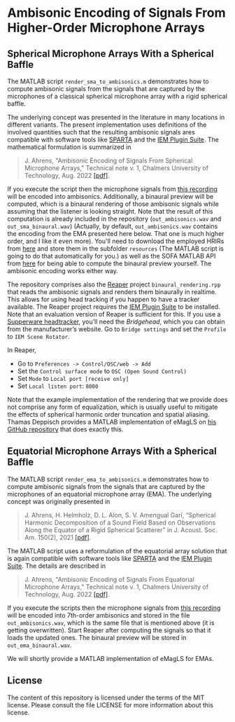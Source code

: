 # Ambisonic Encoding of Signals From Higher-Order Microphone Arrays

## Spherical Microphone Arrays With a Spherical Baffle

The MATLAB script `render_sma_to_ambisonics.m` demonstrates how to compute ambisonic signals from the signals that are captured by the microphones of a classical spherical microphone array with a rigid spherical baffle. 

The underlying concept was presented in the literature in many locations in different variants. The present implementation uses definitions of the involved quantities such that the resulting ambisonic signals ares compatible with software tools like [SPARTA](https://leomccormack.github.io/sparta-site/) and the [IEM Plugin Suite](https://plugins.iem.at/). The mathematical formulation is summarized in

> J. Ahrens, "Ambisonic Encoding of Signals From Spherical Microphone Arrays," Technical note v. 1, Chalmers University of Technology, Aug. 2022 [[pdf]](http://www.soundfieldsynthesis.org/wp-content/uploads/pubs/Ahrens_SMA_to_Ambisonics.pdf).

If you execute the script then the microphone signals from [this recording](https://youtu.be/qcqeygqjxZ4?t=31) will be encoded into ambisonics. Additionally, a binaural preview will be computed, which is a binaural rendering of those ambisonic signals while assuming that the listener is looking straight. Note that the result of this computation is already included in the repository (`out_ambisonics.wav` and `out_sma_binaural.wav`) (Actually, by default, `out_ambisonics.wav` contains the encoding from the EMA presented here below. That one is much higher order, and I like it even more). You'll need to download the employed HRIRs from [here](https://zenodo.org/record/3928297/files/HRIR_L2702.sofa?download=1) and store them in the subfolder `resources` (The MATLAB script is going to do that automatically for you.) as well as the SOFA MATLAB API from [here](https://sourceforge.net/projects/sofacoustics/) for being able to compute the binaural preview yourself. The ambisonic encoding works either way.

The repository comprises also the [Reaper](https://www.reaper.fm/) project `binaural_rendering.rpp` that reads the ambisonic signals and renders them binaurally in realtime. This allows for using head tracking if you happen to have a tracker available. The Reaper project requires the [IEM Plugin Suite](https://plugins.iem.at/) to be installed. Note that an evaluation version of Reaper is sufficient for this. If you use a [Supperware headtracker](https://supperware.co.uk/headtracker-overview), you’ll need the *Bridgehead*, which you can obtain from the manufacturer’s website. Go to `Bridge settings` and set the `Profile` to `IEM Scene Rotator`. 

In Reaper, 

- Go to `Preferences -> Control/OSC/web -> Add`
- Set the `Control surface mode` to `OSC (Open Sound Control)` 
- Set `Mode` to `Local port [receive only]`
- Set `Local listen port`: `8000`

Note that the example implementation of the rendering that we provide does not comprise any form of equalization, which is usually useful to mitigate the effects of spherical harmonic order truncation and spatial aliasing. Thamas Deppisch provides a MATLAB implementation of eMagLS on [his GitHub repository](https://github.com/thomasdeppisch/eMagLS) that does exactly this. 

## Equatorial Microphone Arrays With a Spherical Baffle

The MATLAB script `render_ema_to_ambisonics.m` demonstrates how to compute ambisonic signals from the signals that are captured by the microphones of an equatorial microphone array (EMA). The underlying concept was originally presented in

> J. Ahrens, H. Helmholz, D. L. Alon, S. V. Amengual Garí, “Spherical Harmonic Decomposition of a Sound Field Based on Observations Along the Equator of a Rigid Spherical Scatterer” in J. Acoust. Soc. Am. 150(2), 2021 [[pdf]](http://www.soundfieldsynthesis.org/wp-content/uploads/pubs/Ahrens_etal_JASA2021.pdf).

The MATLAB script uses a reformulation of the equatorial array solution that is again compatible with software tools like [SPARTA](https://leomccormack.github.io/sparta-site/) and the [IEM Plugin Suite](https://plugins.iem.at/). The details are described in 

> J. Ahrens, "Ambisonic Encoding of Signals From Equatorial Microphone Arrays," Technical note v. 1, Chalmers University of Technology, Aug. 2022 [[pdf]](http://www.soundfieldsynthesis.org/wp-content/uploads/pubs/Ahrens_EMA_to_Ambisonics.pdf).

If you execute the scripts then the microphone signals from [this recording](https://youtu.be/95qDd13pVVY?t=58) will be encoded into 7th-order ambisonics and stored in the file `out_ambisonics.wav`, which is the same file that is mentioned above (it is getting overwritten). Start Reaper after computing the signals so that it loads the updated ones. The binaural preview will be stored in `out_ema_binaural.wav`.

We will shortly provide a MATLAB implementation of eMagLS for EMAs.

## License
The content of this repository is licensed under the terms of the MIT license. Please consult the file LICENSE for more information about this license.
 